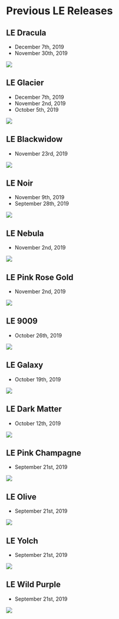 # Previous LE Releases

## LE Dracula
- December 7th, 2019
- November 30th, 2019

![](gx16/full-res/le-dracula.png)

## LE Glacier
- December 7th, 2019
- November 2nd, 2019
- October 5th, 2019

![](gx16/full-res/le-glacier.png)

## LE Blackwidow
- November 23rd, 2019

![](gx16/full-res/le-blackwidow.png)

## LE Noir
- November 9th, 2019
- September 28th, 2019

![](gx16/full-res/le-noir.png)

## LE Nebula
- November 2nd, 2019

![](gx16/full-res/le-nebula.png)

## LE Pink Rose Gold
- November 2nd, 2019

![](gx16/full-res/le-pink-rose-gold.jpg)

## LE 9009
- October 26th, 2019

![](gx16/full-res/le-9009.png)

## LE Galaxy
- October 19th, 2019

![](gx16/full-res/le-galaxy.png)

## LE Dark Matter
- October 12th, 2019

![](gx16/full-res/le-dark-matter.png)

## LE Pink Champagne
- September 21st, 2019

![](gx16/full-res/le-pink-champagne.png)

## LE Olive
- September 21st, 2019

![](gx16/full-res/le-olive.png)

## LE Yolch
- September 21st, 2019

![](gx16/full-res/le-yolch.png)

## LE Wild Purple
- September 21st, 2019

![](gx16/full-res/le-wild-purple.png)
